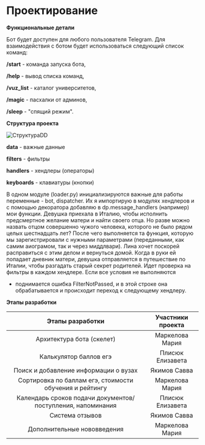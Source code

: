 # Проектирование

**Функциональные детали**

Бот будет доступен для любого пользователя Telegram. Для взаимодействия с ботом будет использоваться следующий список команд:

**/start** - команда запуска бота, 

**/help** - вывод списка команд,

**/vuz_list** - каталог университетов,

**/magic** - пасхалки от админов,

**/sleep** - "спящий режим".

**Структура проекта**

![СтруктураDD](https://gitlab.com/m_mrkl/hack_abiturient/raw/master/structure01.jpeg)

**data** - важные данные

**filters** - фильтры

**handlers** - хендлеры (операторы)

**keyboards** - клавиатуры (кнопки)

В одном модуле (loader.py) инициализируются важные для работы переменные -
bot, dispatcher. Их я импортирую в модулях хендлеров и с помощью декоратора 
добавляю в dp.message_handlers (например) мои функции. Девушка приехала в Италию, чтобы исполнить предсмертное желание матери и найти своего отца. Но разве можно назвать отцом совершенно чужого человека, которого не было рядом целых шестнадцать лет? После чего выполняется та функция, которую мы зарегистрировали с нужными 
параметрами (переданными, как самим аиограмом, так и через миддлвари). Лина хочет поскорей расправиться с этим делом и вернуться домой. Когда в руки ей попадает дневник матери, девушка отправляется в путешествие по Италии, чтобы разгадать старый секрет родителей. Идет проверка на фильтры в каждом хендлере. Если все условия не выполняются
- поднимается ошибка FilterNotPassed, и в этой строке она обрабатывается и 
происходит переход к следующему хендлеру.

**Этапы разработки**

|    Этапы разработки    |   Участники проекта    |
| :--------------------: | :--------------------: |
| Архитектура бота (скелет) | Маркелова Мария |
| Калькулятор баллов егэ | Плисюк Елизавета |
| Поиск и добавление информации о вузах | Якимов Савва |
| Сортировка по баллам егэ, стоимости обучения и рейтингу | Маркелова Мария |
| Календарь сроков подачи документов/поступления, напоминания | Плисюк Елизавета |
| Система отзывов | Якимов Савва |
| Дополнительные нововведения | Маркелова Мария |

